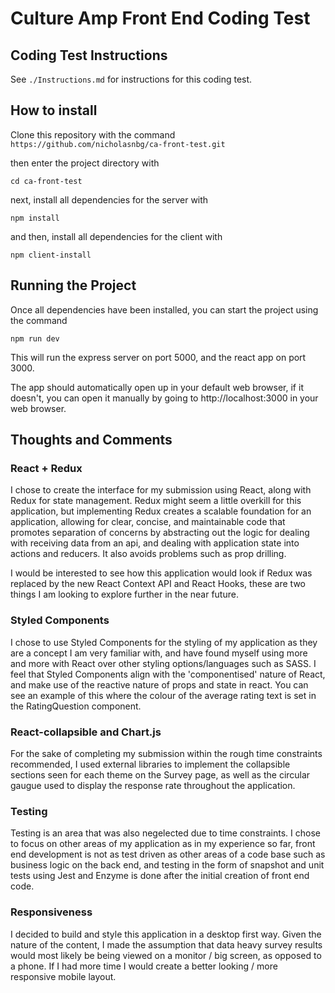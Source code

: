 # Culture Amp Front End Coding Test

## Coding Test Instructions

See `./Instructions.md` for instructions for this coding test.

## How to install

Clone this repository with the command `https://github.com/nicholasnbg/ca-front-test.git`

then enter the project directory with

`cd ca-front-test`

next, install all dependencies for the server with

`npm install`

and then, install all dependencies for the client with

`npm client-install`

## Running the Project

Once all dependencies have been installed, you can start the project using the command

`npm run dev`

This will run the express server on port 5000, and the react app on port 3000.

The app should automatically open up in your default web browser, if it doesn't, you can open it manually by going to http://localhost:3000 in your web browser.

## Thoughts and Comments

### React + Redux

I chose to create the interface for my submission using React, along with Redux for state management. Redux might seem a little overkill for this application, but implementing Redux creates a scalable foundation for an application, allowing for clear, concise, and maintainable code that promotes separation of concerns by abstracting out the logic for dealing with receiving data from an api, and dealing with application state into actions and reducers. It also avoids problems such as prop drilling.

I would be interested to see how this application would look if Redux was replaced by the new React Context API and React Hooks, these are two things I am looking to explore further in the near future.

### Styled Components

I chose to use Styled Components for the styling of my application as they are a concept I am very familiar with, and have found myself using more and more with React over other styling options/languages such as SASS. I feel that Styled Components align with the 'componentised' nature of React, and make use of the reactive nature of props and state in react. You can see an example of this where the colour of the average rating text is set in the RatingQuestion component.

### React-collapsible and Chart.js

For the sake of completing my submission within the rough time constraints recommended, I used external libraries to implement the collapsible sections seen for each theme on the Survey page, as well as the circular gaugue used to display the response rate throughout the application.

### Testing

Testing is an area that was also negelected due to time constraints. I chose to focus on other areas of my application as in my experience so far, front end development is not as test driven as other areas of a code base such as business logic on the back end, and testing in the form of snapshot and unit tests using Jest and Enzyme is done after the initial creation of front end code.

### Responsiveness

I decided to build and style this application in a desktop first way. Given the nature of the content, I made the assumption that data heavy survey results would most likely be being viewed on a monitor / big screen, as opposed to a phone. If I had more time I would create a better looking / more responsive mobile layout.
